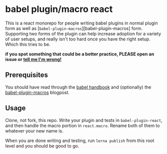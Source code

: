 # babel plugin/macro react

This is a react monorepo for people writing babel plugins in normal plugin form as well as [`babel-plugin-macros`][babel-plugin-macros] form. Supporting two forms of the plugin can help increase adoption for a variety of user setups, and really isn't too hard once you have the right setup. Which this tries to be.

**if you spot something that could be a better practice, PLEASE open an issue or [tell me I'm wrong!](https://twitter.com/swyx)**

## Prerequisites

You should have read through the [babel handbook](https://github.com/jamiebuilds/babel-handbook/blob/master/translations/en/plugin-handbook.md) and (optionally) the [babel-plugin-macros](https://babeljs.io/blog/2017/09/11/zero-config-with-babel-macros) blogpost.

## Usage

Clone, not fork, this repo. Write your plugin and tests in `babel-plugin-react`, and then handle the macro portion in `react.macro`. Rename both of them to whatever your new name is.

When you are done writing and testing, run `lerna publish` from this root level and you should be good to go.
